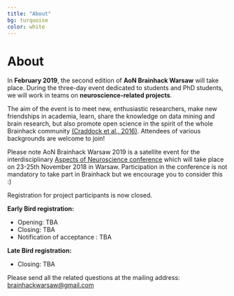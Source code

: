 ```yaml
---
title: "About"
bg: turquoise
color: white
---
```


# About

In **February 2019**, the second edition of **AoN Brainhack Warsaw** will take place. During the three-day event dedicated to students and PhD students, we will work in teams on **neuroscience-related projects**.

The aim of the event is to meet new, enthusiastic researchers, make new friendships in academia, learn, share the knowledge on data mining and brain research, but also promote open science in the spirit of the whole Brainhack community [(Craddock et al., 2016)](https://gigascience.biomedcentral.com/articles/10.1186/s13742-016-0121-x). Attendees  of various backgrounds are welcome to join!


Please note AoN Brainhack Warsaw 2019 is a satellite event for the interdisciplinary  [Aspects of Neuroscience conference](http://neuroaspects.org/)  which will take place on 23-25th November 2018 in Warsaw.
Participation in the conference is not mandatory to take part in Brainhack but we encourage you to consider this :)


Registration for project participants is now closed.

**Early Bird registration:**
* Opening: TBA
* Closing: TBA
* Notification of acceptance : TBA

**Late Bird registration:**
* Closing: TBA

Please send all the related questions at the mailing address: [brainhackwarsaw@gmail.com](mailto:brainhackwarsaw@gmail.com)


<!-- Also, please team up with us! Join our channel (#brainhack-warsaw-2017) on [Brainhack Slack](https://brainhack-slack-invite.herokuapp.com/) for updated information on the developing Hackathon content and to contribute your own ideas. -->
